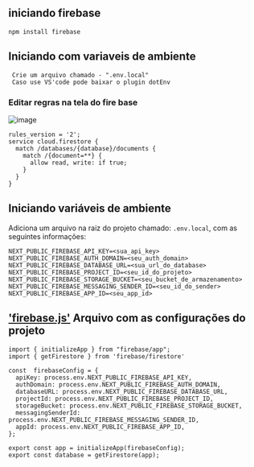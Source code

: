 ## iniciando firebase
````
npm install firebase
````
## Iniciando com variaveis de ambiente
````
 Crie um arquivo chamado - ".env.local"
 Caso use VS'code pode baixar o plugin dotEnv
````


###  Editar regras na tela do fire base

![image](https://github.com/FranciscoWallison/nextjs_firebase_api_simples/assets/19413241/c49326a0-6e51-4e6a-aa3c-3d204cfa9c94)


````
rules_version = '2';
service cloud.firestore {
  match /databases/{database}/documents {
    match /{document=**} {
      allow read, write: if true;
    }
  }
}

````



## Iniciando variáveis de ambiente

Adiciona um arquivo na raiz do projeto chamado: `.env.local`,
com as seguintes informações:

````
NEXT_PUBLIC_FIREBASE_API_KEY=<sua_api_key>
NEXT_PUBLIC_FIREBASE_AUTH_DOMAIN=<seu_auth_domain>
NEXT_PUBLIC_FIREBASE_DATABASE_URL=<sua_url_do_database>
NEXT_PUBLIC_FIREBASE_PROJECT_ID=<seu_id_do_projeto>
NEXT_PUBLIC_FIREBASE_STORAGE_BUCKET=<seu_bucket_de_armazenamento>
NEXT_PUBLIC_FIREBASE_MESSAGING_SENDER_ID=<seu_id_do_sender>
NEXT_PUBLIC_FIREBASE_APP_ID=<seu_app_id>
````

##  ['firebase.js'](https://github.com/FranciscoWallison/nextjs_firebase_api_simples/blob/main/service/conecte_firebase.js) Arquivo com as configurações do projeto
````
import { initializeApp } from "firebase/app";
import { getFirestore } from 'firebase/firestore'

const  firebaseConfig = {
  apiKey: process.env.NEXT_PUBLIC_FIREBASE_API_KEY,
  authDomain: process.env.NEXT_PUBLIC_FIREBASE_AUTH_DOMAIN,
  databaseURL: process.env.NEXT_PUBLIC_FIREBASE_DATABASE_URL,
  projectId: process.env.NEXT_PUBLIC_FIREBASE_PROJECT_ID,
  storageBucket: process.env.NEXT_PUBLIC_FIREBASE_STORAGE_BUCKET,
  messagingSenderId: process.env.NEXT_PUBLIC_FIREBASE_MESSAGING_SENDER_ID,
  appId: process.env.NEXT_PUBLIC_FIREBASE_APP_ID,
};

export const app = initializeApp(firebaseConfig);
export const database = getFirestore(app);
````
